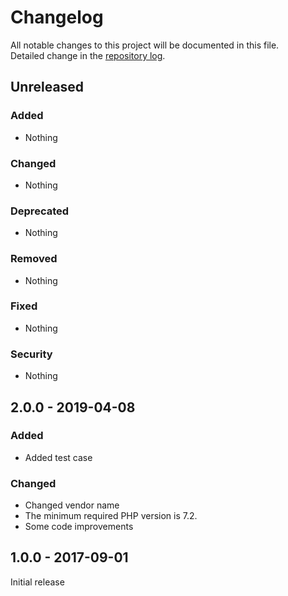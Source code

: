 # Changelog
All notable changes to this project will be documented in this file.  
Detailed change in the [repository log](https://github.com/batumibiz/captcha/commits/).

## Unreleased 

### Added
- Nothing
  
### Changed
- Nothing

### Deprecated
- Nothing
  
### Removed
- Nothing

### Fixed
- Nothing

### Security
- Nothing


## 2.0.0 - 2019-04-08

### Added
- Added test case

### Changed
- Changed vendor name
- The minimum required PHP version is 7.2.
- Some code improvements


## 1.0.0 - 2017-09-01
Initial release
